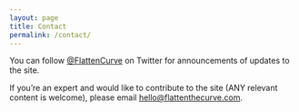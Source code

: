 ```yaml
---
layout: page
title: Contact
permalink: /contact/
---
```


You can follow <a href="https://www.twitter.com/flattencurve">@FlattenCurve</a> on Twitter for announcements of updates to the site.

If you’re an expert and would like to contribute to the site (ANY relevant content is welcome), please email <a href="mailto:hello@flattenthecurve.com">hello@flattenthecurve.com</a>.


